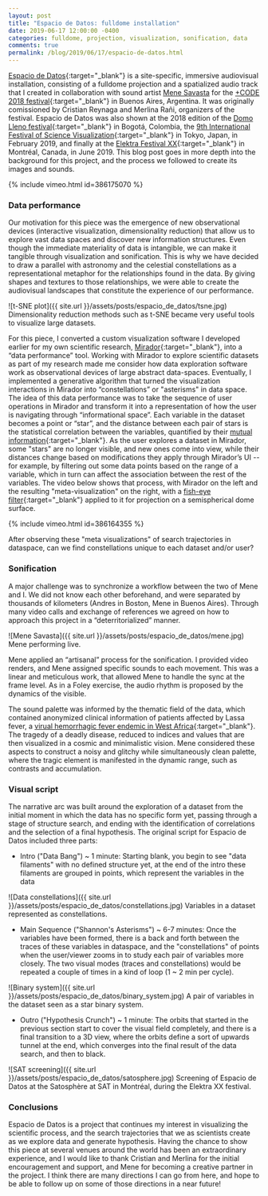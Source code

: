 ```yaml
---
layout: post
title: "Espacio de Datos: fulldome installation"
date: 2019-06-17 12:00:00 -0400
categories: fulldome, projection, visualization, sonification, data
comments: true
permalink: /blog/2019/06/17/espacio-de-datos.html
---
```


[Espacio de Datos](http://andrescolubri.net/projects/espacio){:target="_blank"} is a site-specific, immersive audiovisual installation, consisting of a fulldome projection and a spatialized audio track that I created in collaboration with sound artist [Mene Savasta](http://menesavasta.com.ar/) for the [+CODE 2018 festival](http://pluscode.cc/festival-code-2018/){:target="_blank"} in Buenos Aires, Argentina. It was originally comissioned by Cristian Reynaga and Merlina Rañi, organizers of the festival. Espacio de Datos was also shown at the 2018 edition of the [Domo Lleno festival](http://domolleno.gov.co/node/29){:target="_blank"} in Bogotá, Colombia, the [9th International Festival of Science Visualization](https://www.ifsv.org/en/index.html){:target="_blank"} in Tokyo, Japan, in February 2019, and finally at the [Elektra Festival XX](https://www.elektramontreal.ca/festival){:target="_blank"} in Montréal, Canada, in June 2019. This blog post goes in more depth into the background for this project, and the process we followed to create its images and sounds.

{% include vimeo.html id=386175070 %}

### Data performance

Our motivation for this piece was the emergence of new observational devices (interactive visualization, dimensionality reduction) that allow us to explore vast data spaces and discover new information structures. Even though the immediate materiality of data is intangible, we can make it tangible through visualization and sonification. This is why we have decided to draw a parallel with astronomy and the celestial constellations as a representational metaphor for the relationships found in the data. By giving shapes and textures to those relationships, we were able to create the audiovisual landscapes that constitute the experience of our performance.

![t-SNE plot]({{ site.url }}/assets/posts/espacio_de_datos/tsne.jpg) Dimensionality reduction methods such as t-SNE became very useful tools to visualize large datasets.

For this piece, I converted a custom visualization software I developed earlier for my own scientific research, [Mirador](https://fathom.info/mirador/){:target="_blank"}, into a “data performance” tool. Working with Mirador to explore scientific datasets as part of my research made me consider how data exploration software work as observational devices of large abstract data-spaces. Eventually, I implemented a generative algorithm that turned the visualization interactions in Mirador into “constellations” or "asterisms" in data space. The idea of this data performance was to take the sequence of user operations in Mirador and transform it into a representation of how the user is navigating through “informational space”. Each variable in the dataset becomes a point or “star”, and the distance between each pair of stars is the statistical correlation between the variables, quantified by their [mutual information](https://en.wikipedia.org/wiki/Mutual_information){:target="_blank"}. As the user explores a dataset in Mirador, some "stars" are no longer visible, and new ones come into view, while their distances change based on modifications they apply through Mirador’s UI -- for example, by filtering out some data points based on the range of a variable, which in turn can affect the association between the rest of the variables. The video below shows that process, with Mirador on the left and the resulting "meta-visualization" on the right, with a [fish-eye filter](http://andrescolubri.net/blog/2017/06/17/full_some_projection_with_syphon.html){:target="_blank"} applied to it for projection on a semispherical dome surface.

{% include vimeo.html id=386164355 %}

After observing these "meta visualizations" of search trajectories in dataspace, can we find constellations unique to each dataset and/or user?

### Sonification

A major challenge was to synchronize a workflow between the two of Mene and I. We did not know each other beforehand, and were separated by thousands of kilometers (Andres in Boston, Mene in Buenos Aires). Through many video calls and exchange of references we agreed on how to approach this project in a “deterritorialized” manner. 

![Mene Savasta]({{ site.url }}/assets/posts/espacio_de_datos/mene.jpg) Mene performing live.

Mene applied an “artisanal” process for the sonification. I provided video renders, and Mene assigned specific sounds to each movement. This was a linear and meticulous work, that allowed Mene to handle the sync at the frame level. As in a Foley exercise, the audio rhythm is proposed by the dynamics of the visible.

The sound palette was informed by the thematic field of the data, which contained anonymized clinical information of patients affected by Lassa fever, a [virual hemorrhagic fever endemic in West Africa](http://andrescolubri.net/blog/2018/05/07/lassa_fever_in_nigeria_lessons_learnt.html){:target="_blank"}. The tragedy of a deadly disease, reduced to indices and values that are then visualized in a cosmic and minimalistic vision. Mene considered these aspects to construct a noisy and glitchy while simultaneously clean palette, where the tragic element is manifested in the dynamic range, such as contrasts and accumulation.

### Visual script

The narrative arc was built around the exploration of a dataset from the initial moment in which the data has no specific form yet, passing through a stage of structure search, and ending with the identification of correlations and the selection of a final hypothesis. The original script for Espacio de Datos included three parts:

* Intro ("Data Bang") ~ 1 minute: Starting blank, you begin to see "data filaments" with no defined structure yet, at the end of the intro these filaments are grouped in points, which represent the variables in the data

![Data constellations]({{ site.url }}/assets/posts/espacio_de_datos/constellations.jpg) Variables in a dataset represented as constellations.

* Main Sequence ("Shannon's Asterisms") ~ 6-7 minutes: Once the variables have been formed, there is a back and forth between the traces of these variables in dataspace, and the "constellations" of points when the user/viewer zooms in to study each pair of variables more closely. The two visual modes (traces and constellations) would be repeated a couple of times in a kind of loop (1 ~ 2 min per cycle).

![Binary system]({{ site.url }}/assets/posts/espacio_de_datos/binary_system.jpg) A pair of variables in the dataset seen as a star binary system.

* Outro ("Hypothesis Crunch") ~ 1 minute: The orbits that started in the previous section start to cover the visual field completely, and there is a final transition to a 3D view, where the orbits define a sort of upwards tunnel at the end, which converges into the final result of the data search, and then to black.

![SAT screening]({{ site.url }}/assets/posts/espacio_de_datos/satosphere.jpg) Screening of Espacio de Datos at the Satosphère at SAT in Montréal, during the Elektra XX festival.

### Conclusions

Espacio de Datos is a project that continues my interest in visualizing the scientific process, and the search trajectories that we as scientists create as we explore data and generate hypothesis. Having the chance to show this piece at several venues around the world has been an extraordinary experience, and I would like to thank Cristian and Merlina for the initial encouragement and support, and Mene for becoming a creative partner in the project. I think there are many directions I can go from here, and hope to be able to follow up on some of those directions in a near future! 





